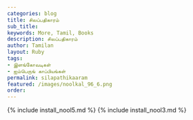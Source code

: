 ```yaml
---
categories: blog
title: சிலப்பதிகாரம்
sub_title: 
keywords: More, Tamil, Books
description: சிலப்பதிகாரம்
author: Tamilan
layout: Ruby
tags:
- இளங்கோவடிகள்
- ஐம்பெருங் காப்பியங்கள்
permalink: silapathikaaram
featured: /images/noolkal_96_6.png
order: 
---
```

{% include install_nool5.md %}
{% include install_nool3.md %}
